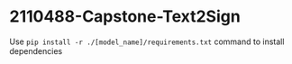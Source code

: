 # 2110488-Capstone-Text2Sign

Use `pip install -r ./[model_name]/requirements.txt` command to install dependencies
